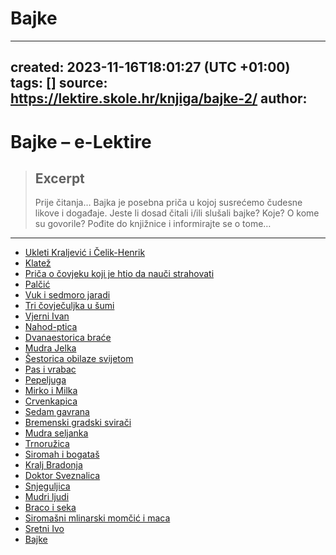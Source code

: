 # Bajke
---
created: 2023-11-16T18:01:27 (UTC +01:00)
tags: []
source: https://lektire.skole.hr/knjiga/bajke-2/
author: 
---

# Bajke – e-Lektire

> ## Excerpt
> Prije čitanja… Bajka je posebna priča u kojoj susrećemo čudesne likove i događaje. Jeste li dosad čitali i/ili slušali bajke? Koje? O kome su govorile? Pođite do knjižnice i informirajte se o tome…

---
-   [Ukleti Kraljević i Čelik-Henrik]()
-   [Klatež](https://lektire.skole.hr/stranica/klatez/)
-   [Priča o čovjeku koji je htio da nauči strahovati](https://lektire.skole.hr/stranica/prica-o-covjeku-koji-je-htio-da-nauci-strahovati/)
-   [Palčić](https://lektire.skole.hr/stranica/palcic/)
-   [Vuk i sedmoro jaradi](https://lektire.skole.hr/stranica/vuk-i-sedmoro-jaradi/)
-   [Tri čovječuljka u šumi](https://lektire.skole.hr/stranica/tri-covjeculjka-u-sumi/)
-   [Vjerni Ivan](https://lektire.skole.hr/stranica/vjerni-ivan/)
-   [Nahod-ptica](https://lektire.skole.hr/stranica/nahod-ptica/)
-   [Dvanaestorica braće](https://lektire.skole.hr/stranica/dvanaestorica-brace/)
-   [Mudra Jelka](https://lektire.skole.hr/stranica/mudra-jelka/)
-   [Šestorica obilaze svijetom](https://lektire.skole.hr/stranica/sestorica-obilaze-svijetom/)
-   [Pas i vrabac](https://lektire.skole.hr/stranica/pas-i-vrabac/)
-   [Pepeljuga](https://lektire.skole.hr/stranica/pepeljuga-2/)
-   [Mirko i Milka](https://lektire.skole.hr/stranica/mirko-i-milka/)
-   [Crvenkapica](https://lektire.skole.hr/stranica/crvenkapica/)
-   [Sedam gavrana](https://lektire.skole.hr/stranica/sedam-gavrana/)
-   [Bremenski gradski svirači](https://lektire.skole.hr/stranica/bremenski-gradski-sviraci/)
-   [Mudra seljanka](https://lektire.skole.hr/stranica/mudra-seljanka/)
-   [Trnoružica](https://lektire.skole.hr/stranica/trnoruzica/)
-   [Siromah i bogataš](https://lektire.skole.hr/stranica/siromah-i-bogatas/)
-   [Kralj Bradonja](https://lektire.skole.hr/stranica/kralj-bradonja/)
-   [Doktor Sveznalica](https://lektire.skole.hr/stranica/doktor-sveznalica/)
-   [Snjeguljica](https://lektire.skole.hr/stranica/snjeguljica/)
-   [Mudri ljudi](https://lektire.skole.hr/stranica/mudri-ljudi/)
-   [Braco i seka](https://lektire.skole.hr/stranica/braco-i-seka/)
-   [Siromašni mlinarski momčić i maca](https://lektire.skole.hr/stranica/siromasni-mlinarski-momcic-i-maca/)
-   [Sretni Ivo](https://lektire.skole.hr/stranica/sretni-ivo/)
-   [Bajke](https://lektire.skole.hr/stranica/bajke/)
